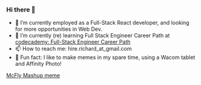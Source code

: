 ### Hi there 👋
- 🔭 I’m currently employed as a Full-Stack React developer, and looking for more opportunities in Web Dev.
- 🌱 I’m currently (re) learning Full Stack Engineer Career Path at [codecademy: Full-Stack Engineer Career Path](https://www.codecademy.com/learn/paths/full-stack-engineer-career-path)
- 📫 How to reach me: hire.richard_at_gmail.com
- :frog: Fun fact: I like to make memes in my spare time, using a Wacom tablet and Affinity Photo!

[McFly Mashup meme](mcFly.jpg)
